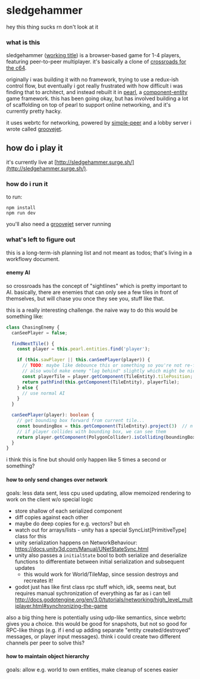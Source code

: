 # sledgehammer

hey this thing sucks rn don't look at it

### what is this

sledgehammer ([working title](https://www.youtube.com/watch?v=OJWJE0x7T4Q)) is a browser-based game for 1-4 players, featuring peer-to-peer multiplayer. it's basically a clone of [crossroads for the c64](http://www.dessgeega.com/crossroads.html).

originally i was building it with no framework, trying to use a redux-ish control flow, but eventually i got really frustrated with how difficult i was finding that to architect, and instead rebuilt it in [pearl](https://github.com/thomasboyt/pearl), a [component-entity](http://gameprogrammingpatterns.com/component.html) game framework. this has been going okay, but has involved building a lot of scaffolding on top of pearl to support online networking, and it's currently pretty hacky.

it uses webrtc for networking, powered by [simple-peer](https://github.com/feross/simple-peer) and a lobby server i wrote called [groovejet](https://github.com/thomasboyt/groovejet).

## how do i play it

it's currently live at [http://sledgehammer.surge.sh/](http://sledgehammer.surge.sh/).

### how do i run it

to run:

```
npm install
npm run dev
```

you'll also need a [groovejet](https://github.com/thomasboyt/groovejet) server running

### what's left to figure out

this is a long-term-ish planning list and not meant as todos; that's living in a workflowy document.

#### enemy AI

so crossroads has the concept of "sightlines" which is pretty important to AI. basically, there are enemies that can only see a few tiles in front of themselves, but will chase you once they see you, stuff like that.

this is a really interesting challenge. the naive way to do this would be something like:

```typescript
class ChasingEnemy {
  canSeePlayer = false;

  findNextTile() {
    const player = this.pearl.entities.find('player');

    if (this.sawPlayer || this.canSeePlayer(player)) {
      // TODO: maybe like debounce this or something so you're not re-finding on every frame
      // also would make enemy "lag behind" slightly which might be nice
      const playerTile = player.getComponent(TileEntity).tilePosition;
      return pathFind(this.getComponent(TileEntity), playerTile);
    } else {
      // use normal AI
    }
  }

  canSeePlayer(player): boolean {
    // get bounding box forward from current tile...
    const boundingBox = this.getComponent(TileEntity).project(3)  // n = number of tiles to project
    // if player collides with bounding box, we can see them
    return player.getComponent(PolygonCollider).isColliding(boundingBox);
  }
}
```

i think this is fine but should only happen like 5 times a second or something?

#### how to only send changes over network

goals: less data sent, less cpu used updating, allow memoized rendering to work on the client w/o special logic

- store shallow of each serialized component
- diff copies against each other
- maybe do deep copies for e.g. vectors? but eh
- watch out for arrays/lists - unity has a special SyncList[PrimitiveType] class for this
- unity serialization happens on NetworkBehaviour: https://docs.unity3d.com/Manual/UNetStateSync.html
- unity also passes a `initialState` bool to both serialize and deserialize functions to differentiate between initial serialization and subsequent updates
  - this would work for World/TileMap, since session destroys and recreates it!
- godot just has like first class rpc stuff which, idk, seems neat, but requires manual sychronization of everything as far as i can tell http://docs.godotengine.org/en/3.0/tutorials/networking/high_level_multiplayer.html#synchronizing-the-game

also a big thing here is potentially using udp-like semantics, since webrtc gives you a choice. this would be good for snapshots, but not so good for RPC-like things (e.g. if i end up adding separate "entity created/destroyed" messages, or player input messages). think i could create two different channels per peer to solve this?

#### how to maintain object hierarchy

goals: allow e.g. world to own entities, make cleanup of scenes easier